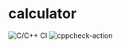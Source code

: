# calculator
![C/C++ CI](https://github.com/99002492/calculator/workflows/C/C++%20CI/badge.svg)
![cppcheck-action](https://github.com/99002492/calculator/workflows/cppcheck-action/badge.svg)
